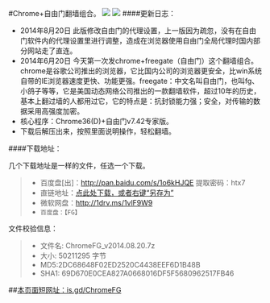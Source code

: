 #Chrome+自由门翻墙组合。 ![](https://oq1gjg.bl3301.livefilestore.com/y2mJ5nMC5WaT0U_JSBs4P2rNZN_1U-6ihaLsbUkSvOdJu86-CqqSg_h2SR8_jnISzwyAFmPMfkD8DQxAu4L58JC0fEJXxRHVK5bXYf5Ba6aeUUSDchR04zkEPMSQ9v5XmI0/cr48.ico?psid=1) ![](https://oq1gjg.bl3301.livefilestore.com/y2mcrdK1EfhCIyqNJJzpQT-ITZANtF6Uo4H8bBssF-QG32WpG9SOduVLnGUJ6tKvv03j7Fw8EKP70JRELZtejXYWFPHqGR3SWSvxD1VkXQWnNHumoO_EXwjf-_KcUhAXT0a/201101101026574d2a6e71910f6.gif?psid=1)
####更新日志：
* 2014年8月20日 此版修改自由门的代理设置，上一版因为疏忽，没有在自由门软件内的代理设置里进行调整，造成在浏览器使用自由门全局代理时国内部分网站走了直连。
* 2014年6月20日 今天第一次发chrome+freegate（自由门）这个翻墙组合。chrome是谷歌公司推出的浏览器，它比国内公司的浏览器更安全，比win系统自带的IE浏览器速度更快、功能更强。freegate：中文名叫自由门，也叫fg、小鸽子等等，它是美国动态网络公司推出的一款翻墙软件，超过10年的历史，基本上翻过墙的人都用过它，它的特点是：抗封锁能力强；安全，对传输的数据采用高强度加密。
* 核心程序：Chrome36(D)+自由门v7.42专家版。
* 下载后解压出来，按照里面说明操作，轻松翻墙。

####下载地址：

 几个下载地址是一样的文件，任选一个下载。
> * 百度盘[出]：http://pan.baidu.com/s/1o6kHJQE 提取密码：htx7
> * 直链地址：[点此处下载，或者右键“另存为”](https://cdnon.apphb.com/Download/ChromeFG/ChromeFG_v2014.08.20.7z)
> * 微软网盘：http://1drv.ms/1vlF9W9
> * `百度盘：【FG】`

 文件校验信息：

>  * 文件名: ChromeFG_v2014.08.20.7z
>  * 大小: 50211295 字节
>  * MD5:2DC68648F02ED2520C4438EEF6D1B48B
>  * SHA1: 69D670E0CEA827A0668016DF5F5680962517FB46

##[本页面短网址：is.gd/ChromeFG](http://is.gd/ChromeFG)
